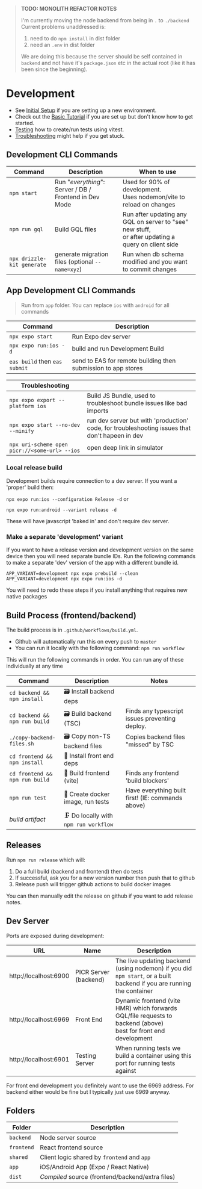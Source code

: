 > **TODO: MONOLITH REFACTOR NOTES**
>
> I'm currently moving the node backend from being in `.` to `./backend`
> Current problems unaddressed is:
>
> 1. need to do `npm install` in dist folder
> 2. need an `.env` in dist folder
>
> We are doing this because the server should be self contained in `backend` and not have it's `package.json` etc in
> the actual root (like it has been since the beginning).

# Development

- See [Initial Setup](initial-setup.md) if you are setting up a new environment.
- Check out the [Basic Tutorial](basic-tutorial.md) if you are set up but don't know how to get started.
- [Testing](testing.md) how to create/run tests using vitest.
- [Troubleshooting](troubleshooting.md) might help if you get stuck.

## Development CLI Commands

| Command                    | Description                                            | When to use                                                                                             |
| -------------------------- | ------------------------------------------------------ | ------------------------------------------------------------------------------------------------------- |
| `npm start`                | Run "_everything_": Server / DB / Frontend in Dev Mode | Used for 90% of development. <br /> Uses nodemon/vite to reload on changes                              |
| `npm run gql`              | Build GQL files                                        | Run after updating any GQL on server to "see" new stuff, <br />or after updating a query on client side |
| `npx drizzle-kit generate` | generate migration files (optional `--name=xyz`)       | Run when db schema modified and you want to commit changes                                              |

## App Development CLI Commands

> Run from `app` folder. You can replace `ios` with `android` for all commands

| Command                       | Description                                                   |
| ----------------------------- | ------------------------------------------------------------- |
| `npx expo start`              | Run Expo dev server                                           |
| `npx expo run:ios -d`         | build and run Development Build                               |
| `eas build` then `eas submit` | send to EAS for remote building then submission to app stores |

| Troubleshooting                               |                                                                                                |
| --------------------------------------------- | ---------------------------------------------------------------------------------------------- |
| `npx expo export --platform ios`              | Build JS Bundle, used to troubleshoot bundle issues like bad imports                           |
| `npx expo start --no-dev --minify`            | run dev server but with 'production' code, for troubleshooting issues that don't hapeen in dev |
| `npx uri-scheme open picr://<some-url> --ios` | open deep link in simulator                                                                    |

### Local release build

Development builds require connection to a dev server. If you want a 'proper' build then:

`npx expo run:ios --configuration Release -d` or

`npx expo run:android --variant release -d`

These will have javascript 'baked in' and don't require dev server.

### Make a separate 'development' variant

If you want to have a release version and development version on the same device then you will need separate bundle IDs.
Run the following commands to make a separate 'dev' version of the app with a different bundle id.

```shell
APP_VARIANT=development npx expo prebuild --clean
APP_VARIANT=development npx expo run:ios -d
```

You will need to redo these steps if you install anything that requires new native packages

## Build Process (frontend/backend)

The build process is in `.github/workflows/build.yml`.

- Github will automatically run this on every push to `master`
- You can run it locally with the following command: `npm run workflow`

This will run the following commands in order. You can run any of these individually at any time

| Command                        | Description                           | Notes                                             |
| ------------------------------ | ------------------------------------- | ------------------------------------------------- |
| `cd backend && npm install`    | 🗃️ Install backend deps               |                                                   |
| `cd backend && npm run build`  | 🗃️ Build backend (TSC)                | Finds any typescript issues preventing deploy.    |
| `./copy-backend-files.sh`      | 🗃️ Copy non-TS backend files          | Copies backend files "missed" by TSC              |
| `cd frontend && npm install`   | 💄 Install front end deps             |                                                   |
| `cd frontend && npm run build` | 💄 Build frontend (vite)              | Finds any frontend 'build blockers'               |
| `npm run test`                 | 🧪 Create docker image, run tests     | Have everything built first! (IE: commands above) |
| _build artifact_               | 🗜️ Do locally with `npm run workflow` |                                                   |

## Releases

Run `npm run release` which will:

1. Do a full build (backend and frontend) then do tests
2. If successful, ask you for a new version number then push that to github
3. Release push will trigger github actions to build docker images

You can then manually edit the release on github if you want to add release notes.

## Dev Server

Ports are exposed during development:

| URL                   | Name                  | Description                                                                                                           |
| --------------------- | --------------------- | --------------------------------------------------------------------------------------------------------------------- |
| http://localhost:6900 | PICR Server (backend) | The live updating backend (using nodemon) if you did `npm start`, or a built backend if you are running the container |
| http://localhost:6969 | Front End             | Dynamic frontend (vite HMR) which forwards GQL/file requests to backend (above)<br/>best for front end development    |
| http://localhost:6901 | Testing Server        | When running tests we build a container using this port for running tests against                                     |

For front end development you definitely want to use the 6969 address. For backend either would be fine but I typically just use 6969 anyway.

## Folders

| Folder     | Description                                      |
| ---------- | ------------------------------------------------ |
| `backend`  | Node server source                               |
| `frontend` | React frontend source                            |
| `shared`   | Client logic shared by `frontend` and `app`      |
| `app`      | iOS/Android App (Expo / React Native)            |
| `dist`     | _Compiled_ source (frontend/backend/extra files) |
